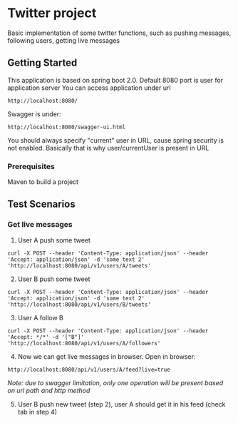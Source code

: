 # Twitter project
 Basic implementation of some twitter functions, such as pushing messages, following users, getting live messages

## Getting Started

This application is based on spring boot 2.0.
Default 8080 port is user for application server
You can access application under url
```
http://localhost:8080/
```

Swagger is under:
```
http://localhost:8080/swagger-ui.html
```
You should always specify "current" user in URL, cause spring security is not enabled.
Basically that is why user/currentUser is present in URL

### Prerequisites
Maven to build a project


## Test Scenarios
### Get live messages
1. User A push some tweet

```
curl -X POST --header 'Content-Type: application/json' --header 'Accept: application/json' -d 'some text 2' 'http://localhost:8080/api/v1/users/A/tweets'
```
2. User B push some tweet

```
curl -X POST --header 'Content-Type: application/json' --header 'Accept: application/json' -d 'some text 2' 'http://localhost:8080/api/v1/users/B/tweets'
```
3. User A follow B

```
curl -X POST --header 'Content-Type: application/json' --header 'Accept: */*' -d '["B"]' 'http://localhost:8080/api/v1/users/A/followers'
```
4. Now we can get live messages in browser.
 Open in browser:
```
http://localhost:8080/api/v1/users/A/feed?live=true
```
*Note: due to swagger limitation, only one operation will be present based on url path and http method*

5. User B push new tweet (step 2), user A should get it in his feed (check tab in step 4)


